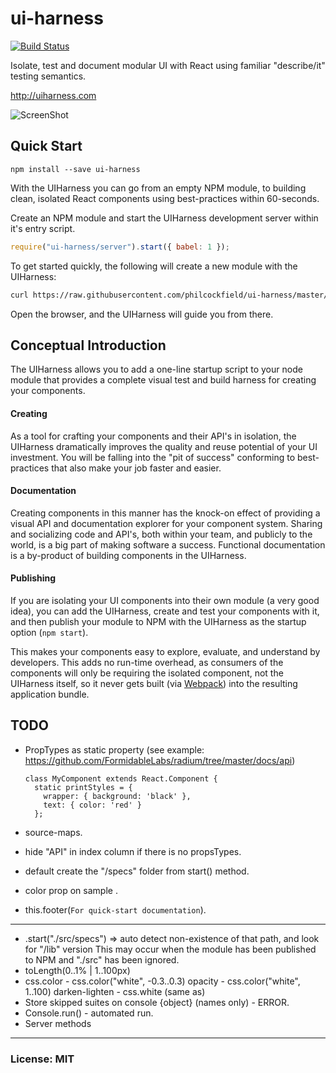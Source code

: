 # ui-harness

[![Build Status](https://travis-ci.org/philcockfield/ui-harness.svg)](https://travis-ci.org/philcockfield/ui-harness)

Isolate, test and document modular UI with React using familiar "describe/it" testing semantics.  

http://uiharness.com

![ScreenShot](https://cloud.githubusercontent.com/assets/185555/10448258/0471dece-71e8-11e5-983a-028dd7df7a1a.png)


## Quick Start

    npm install --save ui-harness

With the UIHarness you can go from an empty NPM module, to building clean, isolated React components using best-practices within 60-seconds.

Create an NPM module and start the UIHarness development server within it's entry script.

```js
require("ui-harness/server").start({ babel: 1 });
```

To get started quickly, the following will create a new module with the UIHarness:

```bash
curl https://raw.githubusercontent.com/philcockfield/ui-harness/master/scripts/create.sh | sh
```

Open the browser, and the UIHarness will guide you from there.





## Conceptual Introduction

The UIHarness allows you to add a one-line startup script to your node module that provides a complete visual test and build harness for creating your components.

#### Creating
As a tool for crafting your components and their API's in isolation, the UIHarness dramatically improves the quality and reuse potential of your UI investment.  You will be falling into the "pit of success" conforming to best-practices that also make your job faster and easier.

#### Documentation
Creating components in this manner has the knock-on effect of providing a visual API and documentation explorer for your component system.  Sharing and socializing code and API's, both within your team, and publicly to the world, is a big part of making software a success.  Functional documentation is a by-product of building components in the UIHarness.

#### Publishing
If you are isolating your UI components into their own module (a very good idea), you can add the UIHarness, create and test your components with it, and then publish your module to NPM with the UIHarness as the startup option (`npm start`).  

This makes your components easy to explore, evaluate, and understand by developers.  This adds no run-time overhead, as consumers of the components will only be requiring the isolated component, not the UIHarness itself, so it never gets built (via [Webpack](https://webpack.github.io/)) into the resulting application bundle.





## TODO

- PropTypes as static property (see example: https://github.com/FormidableLabs/radium/tree/master/docs/api)

      class MyComponent extends React.Component {
        static printStyles = {
          wrapper: { background: 'black' },
          text: { color: 'red' }
        };

- source-maps.
- hide "API" in index column if there is no propsTypes.
- default create the "/specs" folder from start() method.
- color prop on sample <MyComponent>.
- this.footer(`For quick-start documentation`).
-----

- .start("./src/specs") => auto detect non-existence of that path, and look for "/lib" version
  This may occur when the module has been published to NPM and "./src" has been ignored.
- toLength(0..1% | 1..100px)
- css.color
      - css.color("white", -0.3..0.3) opacity
      - css.color("white", 1..100) darken-lighten
      - css.white (same as)
- Store skipped suites on console {object} (names only) - ERROR.
- Console.run() - automated run.
- Server methods


---
### License: MIT
